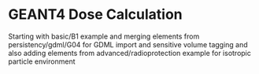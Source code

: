 # GEANT4 Dose Calculation
Starting with basic/B1 example and merging elements from persistency/gdml/G04 for GDML import and sensitive volume tagging and also adding elements from advanced/radioprotection example for isotropic particle environment
